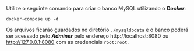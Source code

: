 Utilize o seguinte comando para criar o banco MySQL utilizando o ***Docker***:

```docker-compose up -d```

Os arquivos ficarão guardados no diretório ```./mysqldbdata``` e o banco poderá ser acessado pelo ***Adminer*** pelo endereço http://localhost:8080 ou http://127.0.0.1:8080 com as credenciais ```root:root```.